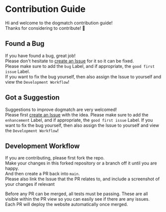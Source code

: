 # Contribution Guide

Hi and welcome to the dogmatch contribution guide!  
Thanks for considering to contribute! :tada:

## Found a Bug

If you have found a bug, great job!  
Please don't hesitate to [create an Issue](https://github.com/chase-manning/dogmatch/issues/new) for it so it can be fixed.  
Please make sure to add the `bug` Label, and if appropriate, the `good first issue` Label.  
If you want to fix the bug yourself, then also assign the Issue to yourself and view the `Development Workflow`!

## Got a Suggestion

Suggestions to improve dogmatch are very welcomed!  
Please first [create an Issue](https://github.com/chase-manning/dogmatch/issues/new) with the idea.
Please make sure to add the `enhancement` Label, and if appropriate, the `good first issue` Label.
If you want to fix the bug yourself, then also assign the Issue to yourself and view the `Development Workflow`!

## Development Workflow

If you are contributing, please first fork the repo.  
Make your changes in this forked repository or a branch off it until you are happy.  
And then create a PR back into `main`.  
Please also link the Issue that the PR relates to, and include a screenshot of your changes if relevant

Before any PR can be merged, all tests must be passing.
These are all visible within the PR view so you can easily see if there are any issues.  
Each PR will deploy the website automatically once merged.
